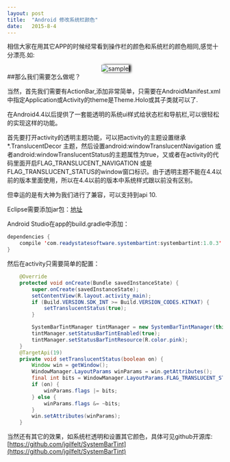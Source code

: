 ```yaml
---
layout: post
title:  "Android 修改系统栏颜色"
date:   2015-8-4
---
```


<p class="intro"><span class="dropcap">相</span>信大家在用其它APP的时候经常看到操作栏的颜色和系统栏的颜色相同,感觉十分漂亮.如:</p>
<div  align="center">  
 <img style="box-shadow:5px 0 5px;" src="{{ site.url }}/assets/img/sample.jpg" alt="sample">
</div>
##那么我们需要怎么做呢？

当然，首先我们需要有ActionBar,添加非常简单，只需要在AndroidManifest.xml中指定Application或Activity的theme是Theme.Holo或其子类就可以了.

在Android4.4以后提供了一套能透明的系统ui样式给状态栏和导航栏,可以很轻松的实现这样的功能。

首先要打开activity的透明主题功能，可以把activity的主题设置继承*.TranslucentDecor 主题，然后设置android:windowTranslucentNavigation 或者android:windowTranslucentStatus的主题属性为true，又或者在activity的代码里面开启FLAG_TRANSLUCENT_NAVIGATION 或是 FLAG_TRANSLUCENT_STATUS的window窗口标识。由于透明主题不能在4.4以前的版本里面使用，所以在4.4以前的版本中系统样式跟以前没有区别。

但幸运的是有大神为我们进行了兼容，可以支持到api 10.

Eclipse需要添加jar包：[地址](https://repository.sonatype.org/service/local/repositories/central-proxy/content/com/readystatesoftware/systembartint/systembartint/1.0.4/systembartint-1.0.4.jar)

Android Studio在app的build.gradle中添加：

```java
dependencies {
    compile 'com.readystatesoftware.systembartint:systembartint:1.0.3'
}
```
然后在activity只需要简单的配置：

```java
 	@Override
    protected void onCreate(Bundle savedInstanceState) {
        super.onCreate(savedInstanceState);
        setContentView(R.layout.activity_main);
        if (Build.VERSION.SDK_INT >= Build.VERSION_CODES.KITKAT) {
            setTranslucentStatus(true);
        }

        SystemBarTintManager tintManager = new SystemBarTintManager(this);
        tintManager.setStatusBarTintEnabled(true);
        tintManager.setStatusBarTintResource(R.color.pink);
    }
    @TargetApi(19)
    private void setTranslucentStatus(boolean on) {
        Window win = getWindow();
        WindowManager.LayoutParams winParams = win.getAttributes();
        final int bits = WindowManager.LayoutParams.FLAG_TRANSLUCENT_STATUS;
        if (on) {
            winParams.flags |= bits;
        } else {
            winParams.flags &= ~bits;
        }
        win.setAttributes(winParams);
    }
```

当然还有其它的效果，如系统栏透明和设置其它颜色，具体可见github开源库:[https://github.com/jgilfelt/SystemBarTint](https://github.com/jgilfelt/SystemBarTint)
